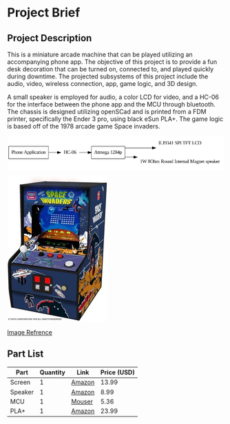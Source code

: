 # Project Brief

## Project Description
This is a miniature arcade machine that can be played utilizing an accompanying phone app. The objective of this project is to provide a fun desk decoration that can be turned on, connected to, and played quickly during downtime. The projected subsystems of this project include the audio, video, wireless connection, app, game logic, and 3D design.

A small speaker is employed for audio, a color LCD for video, and a HC-06 for the interface between the phone app and the MCU through bluetooth. The chassis is designed utilizing openSCad and is  printed from a FDM printer, specifically the Ender 3 pro, using black eSun PLA+. The game logic is based off of the 1978 arcade game Space invaders.

![Blackbox Diagram](diagrams/blackbox/blackbox_v2.png "Blackbox Diagram")

![Design Reference](./images/inspo_arcade_resized.jpg)

[Image Refrence](https://www.amazon.com/My-Arcade-Micro-Player-Machine/dp/B0897SHB6P/ref=sr_1_10?dchild=1&keywords=mini+arcade&qid=1600134827&sr=8-10)

## Part List

| Part | Quantity | Link | Price (USD) |
| ---- | -------- | ---- | ----------- |
| Screen | 1 | [Amazon](https://www.amazon.com/HiLetgo-240X320-Resolution-Display-ILI9341/dp/B073R7BH1B/ref=sr_1_2?dchild=1&keywords=TFT+ILI9341&qid=1600046103&sr=8-2) | 13.99 |
| Speaker | 1 | [Amazon](https://www.amazon.com/Yootop-Internal-Magnet-Loudspeaker-Speaker/dp/B07FMR5JGX/ref=sr_1_1?crid=TT1W7X8FLQTN&dchild=1&keywords=speaker+arduino&qid=1600126458&sprefix=speaker+ard%2Caps%2C226&sr=8-1) | 8.99 |
| MCU | 1 | [Mouser](https://www.mouser.com/ProductDetail/Microchip-Technology-Atmel/ATMEGA1284P-PU?qs=K8BHR703ZXgaD0L1rKdwiQ%3D%3D) | 5.36 |
| PLA+ | 1 | [Amazon](https://www.amazon.com/eSUN-1-75mm-Printer-Filament-2-2lbs/dp/B01EKEMDA6/ref=sxts_sxwds-bia-wc-p13n1_0?cv_ct_cx=esun+black&dchild=1&keywords=esun+black&pd_rd_i=B01EKEMDA6&pd_rd_r=e16e0515-7751-4130-9160-87e87d9693c6&pd_rd_w=i5Fmf&pd_rd_wg=yDAMG&pf_rd_p=e7ea7987-56a0-4822-adda-f67db5e22b16&pf_rd_r=Z6M4E0JNS14RG6T6WSZ5&psc=1&qid=1600135643&sr=1-1-791c2399-d602-4248-afbb-8a79de2d236f) | 23.99 |

